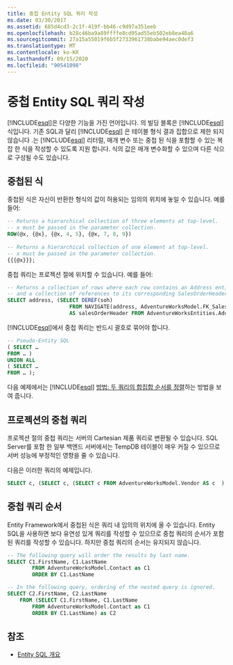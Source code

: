 ```yaml
---
title: 중첩 Entity SQL 쿼리 작성
ms.date: 03/30/2017
ms.assetid: 685d4cd3-2c1f-419f-bb46-c9d97a351eeb
ms.openlocfilehash: b28c46ba9a89ffffe8cd95ad55eb502eb8ea48a6
ms.sourcegitcommit: 27a15a55019f6b5f2733961738babe94aec0def3
ms.translationtype: MT
ms.contentlocale: ko-KR
ms.lasthandoff: 09/15/2020
ms.locfileid: "90541098"
---
```

# <a name="composing-nested-entity-sql-queries"></a>중첩 Entity SQL 쿼리 작성
[!INCLUDE[esql](../../../../../../includes/esql-md.md)]은 다양한 기능을 가진 언어입니다. 의 빌딩 블록은 [!INCLUDE[esql](../../../../../../includes/esql-md.md)] 식입니다. 기존 SQL과 달리 [!INCLUDE[esql](../../../../../../includes/esql-md.md)] 은 테이블 형식 결과 집합으로 제한 되지 않습니다 .는 [!INCLUDE[esql](../../../../../../includes/esql-md.md)] 리터럴, 매개 변수 또는 중첩 된 식을 포함할 수 있는 복잡 한 식을 작성할 수 있도록 지원 합니다. 식의 값은 매개 변수화할 수 있으며 다른 식으로 구성될 수도 있습니다.  
  
## <a name="nested-expressions"></a>중첩된 식  
 중첩된 식은 자신이 반환한 형식의 값이 허용되는 임의의 위치에 놓일 수 있습니다. 예를 들어:  
  
```sql  
-- Returns a hierarchical collection of three elements at top-level.
-- x must be passed in the parameter collection.  
ROW(@x, {@x}, {@x, 4, 5}, {@x, 7, 8, 9})  
  
-- Returns a hierarchical collection of one element at top-level.  
-- x must be passed in the parameter collection.  
{{{@x}}};  
```  
  
 중첩 쿼리는 프로젝션 절에 위치할 수 있습니다. 예를 들어:  
  
```sql  
-- Returns a collection of rows where each row contains an Address entity.  
-- and a collection of references to its corresponding SalesOrderHeader entities.  
SELECT address, (SELECT DEREF(soh)
                    FROM NAVIGATE(address, AdventureWorksModel.FK_SalesOrderHeader_Address_BillToAddressID) AS soh)
                    AS salesOrderHeader FROM AdventureWorksEntities.Address AS address  
```  
  
 [!INCLUDE[esql](../../../../../../includes/esql-md.md)]에서 중첩 쿼리는 반드시 괄호로 묶어야 합니다.  
  
```sql  
-- Pseudo-Entity SQL  
( SELECT …  
FROM … )  
UNION ALL  
( SELECT …  
FROM … );  
```  
  
 다음 예제에서는 [!INCLUDE[esql](../../../../../../includes/esql-md.md)] [방법: 두 쿼리의 합집합 순서를 정렬](/previous-versions/dotnet/netframework-4.0/bb896299(v=vs.100))하는 방법을 보여 줍니다.  
  
## <a name="nested-queries-in-projection"></a>프로젝션의 중첩 쿼리  
 프로젝션 절의 중첩 쿼리는 서버의 Cartesian 제품 쿼리로 변환될 수 있습니다. SQL Server를 포함 한 일부 백엔드 서버에서는 TempDB 테이블이 매우 커질 수 있으므로 서버 성능에 부정적인 영향을 줄 수 있습니다.  
  
 다음은 이러한 쿼리의 예제입니다.  
  
```sql  
SELECT c, (SELECT c, (SELECT c FROM AdventureWorksModel.Vendor AS c  ) As Inner2 FROM AdventureWorksModel.JobCandidate AS c  ) As Inner1 FROM AdventureWorksModel.EmployeeDepartmentHistory AS c  
```  
  
## <a name="ordering-nested-queries"></a>중첩 쿼리 순서  
 Entity Framework에서 중첩된 식은 쿼리 내 임의의 위치에 올 수 있습니다. Entity SQL을 사용하면 보다 유연성 있게 쿼리를 작성할 수 있으므로 중첩 쿼리의 순서가 포함된 쿼리를 작성할 수 있습니다. 하지만 중첩 쿼리의 순서는 유지되지 않습니다.  
  
```sql  
-- The following query will order the results by last name.  
SELECT C1.FirstName, C1.LastName  
        FROM AdventureWorksModel.Contact as C1  
        ORDER BY C1.LastName  
```  
  
```sql  
-- In the following query, ordering of the nested query is ignored.  
SELECT C2.FirstName, C2.LastName  
    FROM (SELECT C1.FirstName, C1.LastName  
        FROM AdventureWorksModel.Contact as C1  
        ORDER BY C1.LastName) as C2  
```  
  
## <a name="see-also"></a>참조

- [Entity SQL 개요](entity-sql-overview.md)
